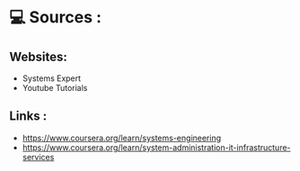 # :computer: Sources : <br />

## Websites: <br />
- Systems Expert 
- Youtube Tutorials 


## Links : <br />
- https://www.coursera.org/learn/systems-engineering
- https://www.coursera.org/learn/system-administration-it-infrastructure-services

